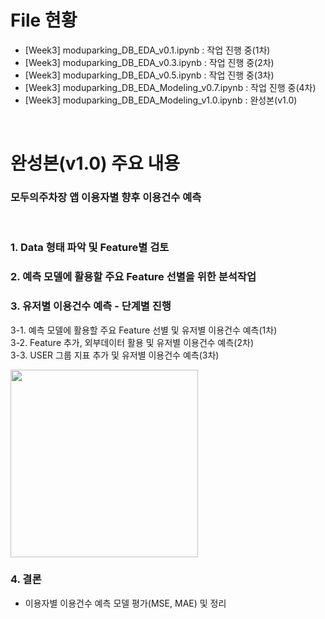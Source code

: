 # File 현황

- [Week3] moduparking_DB_EDA_v0.1.ipynb : 작업 진행 중(1차)
- [Week3] moduparking_DB_EDA_v0.3.ipynb : 작업 진행 중(2차)
- [Week3] moduparking_DB_EDA_v0.5.ipynb : 작업 진행 중(3차)
- [Week3] moduparking_DB_EDA_Modeling_v0.7.ipynb : 작업 진행 중(4차)
- [Week3] moduparking_DB_EDA_Modeling_v1.0.ipynb : 완성본(v1.0)

<br/>

# 완성본(v1.0) 주요 내용

### 모두의주차장 앱 이용자별 향후 이용건수 예측

<br/>

### 1. Data 형태 파악 및 Feature별 검토

### 2. 예측 모델에 활용할 주요 Feature 선별을 위한 분석작업

### 3. 유저별 이용건수 예측 - 단계별 진행

3-1. 예측 모델에 활용할 주요 Feature 선별 및 유저별 이용건수 예측(1차)<br/>
3-2. Feature 추가, 외부데이터 활용 및 유저별 이용건수 예측(2차)<br/>
3-3. USER 그룹 지표 추가 및 유저별 이용건수 예측(3차)<br/>

<img src="https://user-images.githubusercontent.com/76440511/130348788-8dfe7f94-2ea0-4b48-b7ab-8a15c6be58ca.png" height="300">

### 4. 결론
- 이용자별 이용건수 예측 모델 평가(MSE, MAE) 및 정리
